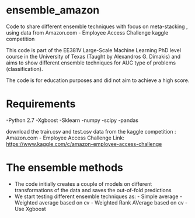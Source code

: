 # ensemble_amazon
Code to share different ensemble techniques with focus on meta-stacking , using data from Amazon.com - Employee Access Challenge kaggle competition

This code is part of the EE381V Large-Scale Machine Learning PhD level course in the University of Texas (Taught by Alexandros G. Dimakis) and aims to show different ensemble techniques for AUC type of problems (classification).

The code is for education purposes and did not aim to achieve a high score.

# Requirements

-Python 2.7
-Xgboost
-Sklearn
-numpy
-scipy
-pandas

download the train.csv and test.csv data from the kaggle competition :  Amazon.com - Employee Access Challenge
Link: https://www.kaggle.com/c/amazon-employee-access-challenge

# The ensemble methods

- The code initially creates a couple of models on different transformations of the data and saves the out-of-fold predictions
- We start testing different ensemble techniques as:
        - Simple average
        - Weighted average based on cv
        - Weighted Rank AVerage based on cv
        - Use Xgboost 


